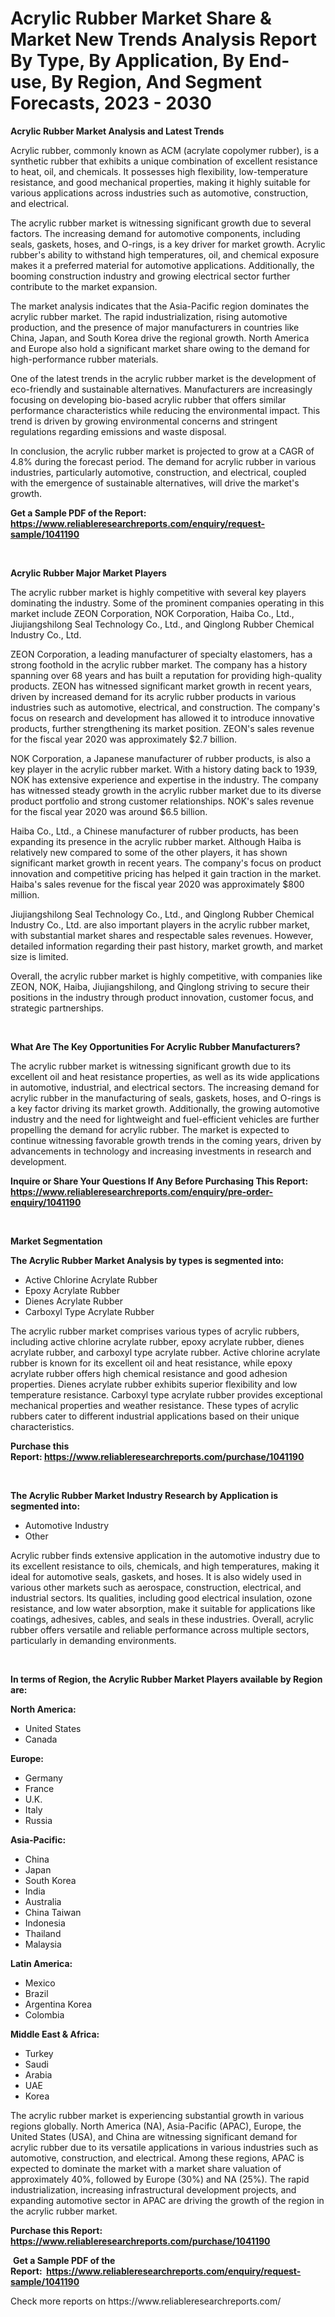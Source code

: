 <p><h1>Acrylic Rubber Market Share & Market New Trends Analysis Report By Type, By Application, By End-use, By Region, And Segment Forecasts, 2023 - 2030</h1></p><p><strong>Acrylic Rubber Market Analysis and Latest Trends</strong></p>
<p><p>Acrylic rubber, commonly known as ACM (acrylate copolymer rubber), is a synthetic rubber that exhibits a unique combination of excellent resistance to heat, oil, and chemicals. It possesses high flexibility, low-temperature resistance, and good mechanical properties, making it highly suitable for various applications across industries such as automotive, construction, and electrical.</p><p>The acrylic rubber market is witnessing significant growth due to several factors. The increasing demand for automotive components, including seals, gaskets, hoses, and O-rings, is a key driver for market growth. Acrylic rubber's ability to withstand high temperatures, oil, and chemical exposure makes it a preferred material for automotive applications. Additionally, the booming construction industry and growing electrical sector further contribute to the market expansion.</p><p>The market analysis indicates that the Asia-Pacific region dominates the acrylic rubber market. The rapid industrialization, rising automotive production, and the presence of major manufacturers in countries like China, Japan, and South Korea drive the regional growth. North America and Europe also hold a significant market share owing to the demand for high-performance rubber materials.</p><p>One of the latest trends in the acrylic rubber market is the development of eco-friendly and sustainable alternatives. Manufacturers are increasingly focusing on developing bio-based acrylic rubber that offers similar performance characteristics while reducing the environmental impact. This trend is driven by growing environmental concerns and stringent regulations regarding emissions and waste disposal.</p><p>In conclusion, the acrylic rubber market is projected to grow at a CAGR of 4.8% during the forecast period. The demand for acrylic rubber in various industries, particularly automotive, construction, and electrical, coupled with the emergence of sustainable alternatives, will drive the market's growth.</p></p>
<p><strong>Get a Sample PDF of the Report:&nbsp; <a href="https://www.reliableresearchreports.com/enquiry/request-sample/1041190">https://www.reliableresearchreports.com/enquiry/request-sample/1041190</a></strong></p>
<p>&nbsp;</p>
<p><strong>Acrylic Rubber Major Market Players</strong></p>
<p><p>The acrylic rubber market is highly competitive with several key players dominating the industry. Some of the prominent companies operating in this market include ZEON Corporation, NOK Corporation, Haiba Co., Ltd., Jiujiangshilong Seal Technology Co., Ltd., and Qinglong Rubber Chemical Industry Co., Ltd.</p><p>ZEON Corporation, a leading manufacturer of specialty elastomers, has a strong foothold in the acrylic rubber market. The company has a history spanning over 68 years and has built a reputation for providing high-quality products. ZEON has witnessed significant market growth in recent years, driven by increased demand for its acrylic rubber products in various industries such as automotive, electrical, and construction. The company's focus on research and development has allowed it to introduce innovative products, further strengthening its market position. ZEON's sales revenue for the fiscal year 2020 was approximately $2.7 billion.</p><p>NOK Corporation, a Japanese manufacturer of rubber products, is also a key player in the acrylic rubber market. With a history dating back to 1939, NOK has extensive experience and expertise in the industry. The company has witnessed steady growth in the acrylic rubber market due to its diverse product portfolio and strong customer relationships. NOK's sales revenue for the fiscal year 2020 was around $6.5 billion.</p><p>Haiba Co., Ltd., a Chinese manufacturer of rubber products, has been expanding its presence in the acrylic rubber market. Although Haiba is relatively new compared to some of the other players, it has shown significant market growth in recent years. The company's focus on product innovation and competitive pricing has helped it gain traction in the market. Haiba's sales revenue for the fiscal year 2020 was approximately $800 million.</p><p>Jiujiangshilong Seal Technology Co., Ltd., and Qinglong Rubber Chemical Industry Co., Ltd. are also important players in the acrylic rubber market, with substantial market shares and respectable sales revenues. However, detailed information regarding their past history, market growth, and market size is limited.</p><p>Overall, the acrylic rubber market is highly competitive, with companies like ZEON, NOK, Haiba, Jiujiangshilong, and Qinglong striving to secure their positions in the industry through product innovation, customer focus, and strategic partnerships.</p></p>
<p>&nbsp;</p>
<p><strong>What Are The Key Opportunities For Acrylic Rubber Manufacturers?</strong></p>
<p><p>The acrylic rubber market is witnessing significant growth due to its excellent oil and heat resistance properties, as well as its wide applications in automotive, industrial, and electrical sectors. The increasing demand for acrylic rubber in the manufacturing of seals, gaskets, hoses, and O-rings is a key factor driving its market growth. Additionally, the growing automotive industry and the need for lightweight and fuel-efficient vehicles are further propelling the demand for acrylic rubber. The market is expected to continue witnessing favorable growth trends in the coming years, driven by advancements in technology and increasing investments in research and development.</p></p>
<p><strong>Inquire or Share Your Questions If Any Before Purchasing This Report: <a href="https://www.reliableresearchreports.com/enquiry/pre-order-enquiry/1041190">https://www.reliableresearchreports.com/enquiry/pre-order-enquiry/1041190</a></strong></p>
<p>&nbsp;</p>
<p><strong>Market Segmentation</strong></p>
<p><strong>The Acrylic Rubber Market Analysis by types is segmented into:</strong></p>
<p><ul><li>Active Chlorine Acrylate Rubber</li><li>Epoxy Acrylate Rubber</li><li>Dienes Acrylate Rubber</li><li>Carboxyl Type Acrylate Rubber</li></ul></p>
<p><p>The acrylic rubber market comprises various types of acrylic rubbers, including active chlorine acrylate rubber, epoxy acrylate rubber, dienes acrylate rubber, and carboxyl type acrylate rubber. Active chlorine acrylate rubber is known for its excellent oil and heat resistance, while epoxy acrylate rubber offers high chemical resistance and good adhesion properties. Dienes acrylate rubber exhibits superior flexibility and low temperature resistance. Carboxyl type acrylate rubber provides exceptional mechanical properties and weather resistance. These types of acrylic rubbers cater to different industrial applications based on their unique characteristics.</p></p>
<p><strong>Purchase this Report:&nbsp;<a href="https://www.reliableresearchreports.com/purchase/1041190">https://www.reliableresearchreports.com/purchase/1041190</a></strong></p>
<p>&nbsp;</p>
<p><strong>The Acrylic Rubber Market Industry Research by Application is segmented into:</strong></p>
<p><ul><li>Automotive Industry</li><li>Other</li></ul></p>
<p><p>Acrylic rubber finds extensive application in the automotive industry due to its excellent resistance to oils, chemicals, and high temperatures, making it ideal for automotive seals, gaskets, and hoses. It is also widely used in various other markets such as aerospace, construction, electrical, and industrial sectors. Its qualities, including good electrical insulation, ozone resistance, and low water absorption, make it suitable for applications like coatings, adhesives, cables, and seals in these industries. Overall, acrylic rubber offers versatile and reliable performance across multiple sectors, particularly in demanding environments.</p></p>
<p>&nbsp;</p>
<p><strong>In terms of Region, the Acrylic Rubber Market Players available by Region are:</strong></p>
<p>
    <p> <strong> North America: </strong>
        <ul>
            <li>United States</li>
            <li>Canada</li>
        </ul>
        </p> 
    <p> <strong> Europe: </strong>
        <ul>
            <li>Germany</li>
            <li>France</li>
            <li>U.K.</li>
            <li>Italy</li>
            <li>Russia</li>
        </ul>
        </p> 
    <p> <strong> Asia-Pacific: </strong>
        <ul>
            <li>China</li>
            <li>Japan</li>
            <li>South Korea</li>
            <li>India</li>
            <li>Australia</li>
            <li>China Taiwan</li>
            <li>Indonesia</li>
            <li>Thailand</li>
            <li>Malaysia</li>
        </ul>
        </p> 
    <p> <strong> Latin America: </strong>
        <ul>
            <li>Mexico</li>
            <li>Brazil</li>
            <li>Argentina Korea</li>
            <li>Colombia</li>
        </ul>
        </p> 
    <p> <strong> Middle East & Africa: </strong>
        <ul>
            <li>Turkey</li>
            <li>Saudi</li>
            <li>Arabia</li>
            <li>UAE</li>
            <li>Korea</li>
        </ul>
    </p>
    </p>
<p><p>The acrylic rubber market is experiencing substantial growth in various regions globally. North America (NA), Asia-Pacific (APAC), Europe, the United States (USA), and China are witnessing significant demand for acrylic rubber due to its versatile applications in various industries such as automotive, construction, and electrical. Among these regions, APAC is expected to dominate the market with a market share valuation of approximately 40%, followed by Europe (30%) and NA (25%). The rapid industrialization, increasing infrastructural development projects, and expanding automotive sector in APAC are driving the growth of the region in the acrylic rubber market.</p></p>
<p><strong>Purchase this Report: <a href="https://www.reliableresearchreports.com/purchase/1041190">https://www.reliableresearchreports.com/purchase/1041190</a></strong></p>
<p>&nbsp;<strong>Get a Sample PDF of the Report:&nbsp;&nbsp;<a href="https://www.reliableresearchreports.com/enquiry/request-sample/1041190">https://www.reliableresearchreports.com/enquiry/request-sample/1041190</a></strong></p>
<p><strong></strong></p>
<p>Check more reports on https://www.reliableresearchreports.com/</p>